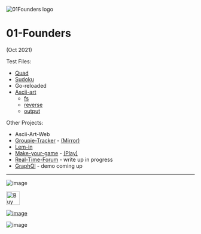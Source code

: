 ![01Founders logo](https://i.imgur.com/kGaxvka.png)
# 01-Founders

(Oct 2021)


Test Files:
- [Quad](https://github.com/nik-don/01-founders/tree/main/quad)
- [Sudoku](https://github.com/nik-don/01-founders/tree/main/sudoku)
- Go-reloaded
- [Ascii-art](https://github.com/nik-don/01-founders/tree/main/ascii-art)
  - [fs](https://github.com/nik-don/01-founders/tree/main/ascii-art/fs)
  - [reverse](https://github.com/nik-don/01-founders/tree/main/ascii-art/reverse)
  - [output](https://github.com/nik-don/01-founders/tree/main/ascii-art/output)


Other Projects:
- Ascii-Art-Web
- [Groupie-Tracker](https://01f-div01-groupie-tracker-production.up.railway.app/) - [(Mirror)](https://groupie-trkr.onrender.com/)
- [Lem-in](https://github.com/nik-don/01-founders/tree/main/lem-in)
- [Make-your-game](https://www.nikdon.com/posts/make-your-game-01founders) - [(Play)](https://brickinvaders.nikdon.com/)
- [Real-Time-Forum]() - write up in progress
- [GraphQl]() - demo coming up

----
![image](https://user-images.githubusercontent.com/93073558/160245440-b307cc85-deaf-4d1e-bed4-c43bc73d2a6b.png)



[<img height='36' style='border:0px;height:36px;' src='https://cdn.ko-fi.com/cdn/kofi2.png?v=3' border='0' alt='Buy Me a Coffee at ko-fi.com' />](https://ko-fi.com/J3J36ZB3M)

[![image](https://user-images.githubusercontent.com/93073558/160245146-9acf970a-2c93-4738-90b7-0b28d6239109.png)](https://www.buymeacoffee.com/nikdon)


![image](https://user-images.githubusercontent.com/93073558/168341375-53e1a903-7dc8-46e0-841f-2b0489e4115e.jpg)
